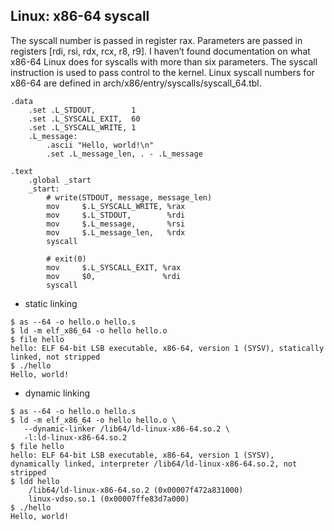 
## Linux: x86-64 syscall

The syscall number is passed in register rax. Parameters are passed in registers [rdi, rsi, rdx, rcx, r8, r9].
I haven’t found documentation on what x86-64 Linux does for syscalls with more than six parameters. The syscall instruction is used to pass control to the kernel.
Linux syscall numbers for x86-64 are defined in arch/x86/entry/syscalls/syscall_64.tbl.

```
.data
    .set .L_STDOUT,        1
    .set .L_SYSCALL_EXIT,  60
    .set .L_SYSCALL_WRITE, 1
    .L_message:
        .ascii "Hello, world!\n"
        .set .L_message_len, . - .L_message

.text
    .global _start
    _start:
        # write(STDOUT, message, message_len)
        mov     $.L_SYSCALL_WRITE, %rax
        mov     $.L_STDOUT,        %rdi
        mov     $.L_message,       %rsi
        mov     $.L_message_len,   %rdx
        syscall

        # exit(0)
        mov     $.L_SYSCALL_EXIT, %rax
        mov     $0,               %rdi
        syscall
```

* static linking

```
$ as --64 -o hello.o hello.s
$ ld -m elf_x86_64 -o hello hello.o
$ file hello
hello: ELF 64-bit LSB executable, x86-64, version 1 (SYSV), statically linked, not stripped
$ ./hello
Hello, world!
```


* dynamic linking

```
$ as --64 -o hello.o hello.s
$ ld -m elf_x86_64 -o hello hello.o \
   --dynamic-linker /lib64/ld-linux-x86-64.so.2 \
   -l:ld-linux-x86-64.so.2
$ file hello
hello: ELF 64-bit LSB executable, x86-64, version 1 (SYSV), dynamically linked, interpreter /lib64/ld-linux-x86-64.so.2, not stripped
$ ldd hello
    /lib64/ld-linux-x86-64.so.2 (0x00007f472a831000)
    linux-vdso.so.1 (0x00007ffe83d7a000)
$ ./hello
Hello, world!
```
